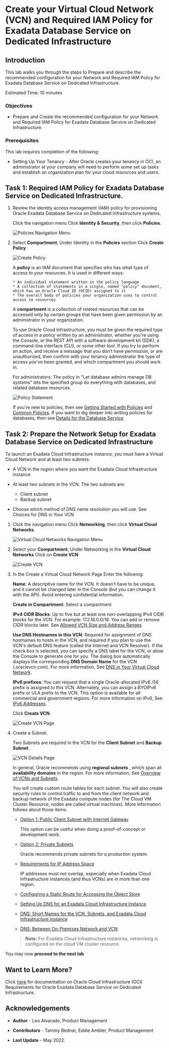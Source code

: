 
<!-- Updated April 5, 2022 -->

# Create your Virtual Cloud Network (VCN) and Required IAM Policy for Exadata Database Service on Dedicated Infrastructure


## Introduction

This lab walks you through the steps to Prepare and describe the recommended configuration for your Network and Required IAM Policy for Exadata Database Service on Dedicated Infrastructure.<!--You will use this database in subsequent labs of this workshop.-->

Estimated Time: 10 minutes




### Objectives

-   Prepare and Create the recommended configuration for your Network and Required IAM Policy for Exadata Database Service on Dedicated Infrastructure.

### Prerequisites

This lab requires completion of the following:

* Setting Up Your Tenancy - After Oracle creates your tenancy in OCI, an administrator at your company will need to perform some set up tasks and establish an organization plan for your cloud resources and users.




## Task 1: Required IAM Policy for Exadata Database Service on Dedicated Infrastructure.

1. Review the identity access management (IAM) policy for provisioning Oracle Exadata Database Service on Dedicated Infrastructure systems.

    Click the navigation menu Click **Identity & Security**, then click **Policies**.

     ![Policies Navigation Menu](./images/oci-menu-policy.png " ")

2. Select **Compartment**, Under Identity in the **Policies** section Click **Create Policy**

     ![Create Policy](./images/create-policy.png " ")


     A **policy** is an IAM document that specifies who has what type of access to your resources. It is used in different ways:

       * An individual statement written in the policy language
       * A collection of statements in a single, named "policy" document, which has an Oracle Cloud ID (OCID) assigned to it
       * The overall body of policies your organization uses to control access to resources

     A **compartment** is a collection of related resources that can be accessed only by certain groups that have been given permission by an administrator in your organization.

     To use Oracle Cloud Infrastructure, you must be given the required type of access in a policy written by an administrator, whether you're using the Console, or the REST API with a software development kit (SDK), a command-line interface (CLI), or some other tool. If you try to perform an action, and receive a message that you don’t have permission, or are unauthorized, then confirm with your tenancy administrator the type of access you've been granted, and which compartment you should work in.

     For administrators: The policy in "Let database admins manage DB systems" lets the specified group do everything with databases, and related database resources.

     ![Policy Statement](./images/policy-statement.png " ")

     If you're new to policies, then see <a href="https://docs.oracle.com/en-us/iaas/Content/Identity/Concepts/policygetstarted.htm" target="\_blank">Getting Started with Policies</a>  and <a href="https://docs.oracle.com/en-us/iaas/Content/Identity/policiescommon/commonpolicies.htm" target="\_blank">Common Policies</a>. If you want to dig deeper into writing policies for databases, then see <a href="https://docs.oracle.com/en-us/iaas/Content/Identity/Reference/databasepolicyreference.htm" target="\_blank">Details for the Database Service</a>.

## Task 2: Prepare the Network Setup for Exadata Database Service on Dedicated Infrastructure

 To launch an Exadata Cloud Infrastructure instance, you must have a Virtual Cloud Network and at least two subnets:

 * A VCN in the region where you want the Exadata Cloud Infrastructure instance
 * At least two subnets in the VCN. The two subnets are:

    * Client subnet
    * Backup subnet

 * Choose which method of DNS name resolution you will use. See Choices for DNS in Your VCN

1. Click the navigation menu Click **Networking**, then click **Virtual Cloud Networks**.

    ![Virtual Cloud Networks Navigation Menu](./images/oci-menu-vcn.png " ")

2. Select your **Compartment**, Under Networking in the **Virtual Cloud Networks** Click on **Create VCN**

    ![Create VCN](./images/createvcn.png " ")

3. In the Create a Virtual Cloud Network Page Enter the following:  

   **Name**: A descriptive name for the VCN. It doesn't have to be unique, and it cannot be changed later in the Console (but you can change it with the API). Avoid entering confidential information.

   **Create in Compartment**: Select a compartment

   **IPv4 CIDR Blocks**: Up to five but at least one non-overlapping IPv4 CIDR blocks for the VCN. For example: 172.16.0.0/16. You can add or remove CIDR blocks later. See <a href="https://docs.oracle.com/en-us/iaas/Content/Network/Concepts/overview.htm#Allowed" target="\_blank">Allowed VCN Size and Address Ranges</a>

   **Use DNS Hostnames in this VCN**: Required for assignment of DNS hostnames to hosts in the VCN, and required if you plan to use the VCN's default DNS feature (called the Internet and VCN Resolver). If the check box is selected, you can specify a DNS label for the VCN, or allow the Console to generate one for you. The dialog box automatically displays the corresponding **DNS Domain Name** for the VCN (<VCN DNS label>.oraclevcn.com). For more information, See <a href="https://docs.oracle.com/en-us/iaas/Content/Network/Concepts/dns.htm#DNS_in_Your_Virtual_Cloud_Network" target="\_blank">DNS in Your Virtual Cloud Network</a>.

   **IPv6 prefixes**: You can request that a single Oracle-allocated IPv6 /56 prefix is assigned to this VCN. Alternately, you can assign a BYOIPv6 prefix or ULA prefix to the VCN. This option is available for all commercial and government regions. For more information on IPv6, See <a href="https://docs.oracle.com/en-us/iaas/Content/Network/Concepts/ipv6.htm#IPv6_Addresses" target="\_blank">IPv6 Addresses</a>.

   Click **Create VCN**.

    ![Create VCN Page](./images/create-vcn-page.png " ")

4. Create a Subnet.

    Two Subnets are required in the VCN for the **Client Subnet** and **Backup Subnet**.

    ![VCN Details Page](./images/vcn-details-page.png " ")

    In general, Oracle recommends using **regional subnets** , which span all **availability domains** in the region. For more information, See <a href="https://docs.oracle.com/iaas/Content/Network/Tasks/managingVCNs_topic-Overview_of_VCNs_and_Subnets.htm#Overview" target="\_blank">Overview of VCNs and Subnets</a>.

    You will create custom route tables for each subnet. You will also create security rules to control traffic to and from the client network and backup network of the Exadata compute nodes (for The Cloud VM Cluster Resource, nodes are called virtual machines). More information follows about those items.

      * <a href="https://docs.oracle.com/en-us/iaas/exadatacloud/exacs/ecs-network-setup.html#GUID-D8296957-E344-4688-B626-42A99E1D164B" target="\_blank">Option 1: Public Client Subnet with Internet Gateway</a>

        This option can be useful when doing a proof-of-concept or development work.

      * <a href="https://docs.oracle.com/en-us/iaas/exadatacloud/exacs/ecs-network-setup.html#GUID-51C3EC2C-20DA-4EE5-B882-CD500FA6F7C6" target="\_blank">Option 2: Private Subnets</a>

        Oracle recommends private subnets for a production system.

      * <a href="https://docs.oracle.com/en-us/iaas/exadatacloud/exacs/ecs-network-setup.html#GUID-D5C577A1-BC11-470F-8A91-77609BBEF1EA" target="\_blank">Requirements for IP Address Space</a>

        IP addresses must not overlap, especially when Exadata Cloud Infrastructure instances (and thus VCNs) are in more than one region.

      * <a href="https://docs.oracle.com/en-us/iaas/exadatacloud/exacs/ecs-network-setup.html#GUID-0D0C113E-602F-4736-936F-9619A0465467" target="\_blank">Configuring a Static Route for Accessing the Object Store</a>

      * <a href="https://docs.oracle.com/en-us/iaas/exadatacloud/exacs/ecs-network-setup.html#GUID-2AE89C4B-71F5-4B97-AC42-54FE395CA87F" target="\_blank">Setting Up DNS for an Exadata Cloud Infrastructure Instance</a>

      * <a href="https://docs.oracle.com/en-us/iaas/exadatacloud/exacs/ecs-network-setup.html#GUID-7ADB66F2-A2B3-4764-89B8-826BBA0A5BBA" target="\_blank">DNS: Short Names for the VCN, Subnets, and Exadata Cloud Infrastructure instance</a>

      * <a href="https://docs.oracle.com/en-us/iaas/exadatacloud/exacs/ecs-network-setup.html#GUID-EA1739CF-001D-4D42-A839-C7BD5B4BA524" target="\_blank">DNS: Between On-Premises Network and VCN</a>



      > **Note:** For Exadata Cloud Infrastructure instances, networking is configured on the cloud VM cluster resource.


You may now **proceed to the next lab**




## Want to Learn More?

Click [here](https://docs.oracle.com/en-us/iaas/exadatacloud/exacs/preparing-for-ecc-deployment.html) for documentation on Oracle Cloud Infrastructure (OCI) Requirements for Oracle Exadata Database Service on Dedicated Infrastructure.

## Acknowledgements

* **Author** - Leo Alvarado, Product Management

* **Contributors** - Tammy Bednar, Eddie Ambler, Product Management

* **Last Update** - May 2022.
